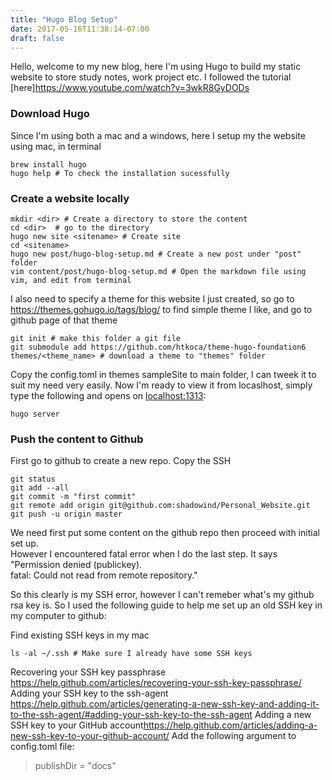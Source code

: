 ```yaml
---
title: "Hugo Blog Setup"
date: 2017-05-16T11:38:14-07:00
draft: false
---
```


Hello, welcome to my new blog, here I'm using Hugo to build my static website to store study notes, work project etc.
I followed the tutorial [here]<https://www.youtube.com/watch?v=3wkR8GyDODs>

### Download Hugo
Since I'm using both a mac and a windows, here I setup my the website using mac, in terminal  
```  
brew install hugo  
hugo help # To check the installation sucessfully
```

### Create a website locally
```  
mkdir <dir> # Create a directory to store the content
cd <dir>  # go to the directory
hugo new site <sitename> # Create site
cd <sitename>
hugo new post/hugo-blog-setup.md # Create a new post under "post" folder
vim content/post/hugo-blog-setup.md # Open the markdown file using vim, and edit from terminal
```  
I also need to specify a theme for this website I just created, so go to <https://themes.gohugo.io/tags/blog/> to find simple theme I like, and go to github page of that theme  
```  
git init # make this folder a git file
git submodule add https://github.com/htkoca/theme-hugo-foundation6 themes/<theme_name> # download a theme to "themes" folder  
```  
Copy the config.toml in themes sampleSite to main folder, I can tweek it to suit my need very easily. Now I'm ready to view it from locaslhost, simply type the following and opens on <localhost:1313>:  
```
hugo server
```  

### Push the content to Github  
First go to github to create a new repo. Copy the SSH  
```  
git status
git add --all
git commit -m "first commit"
git remote add origin git@github.com:shadowind/Personal_Website.git  
git push -u origin master
```
We need first put some content on the github repo then proceed with initial set up.  
However I encountered fatal error when I do the last step. It says  
"Permission denied (publickey).  
fatal: Could not read from remote repository." 

So this clearly is my SSH error, however I can't remeber what's my github rsa key is. So I used the following guide to help me set up an old SSH key in my computer to github:  

Find existing SSH keys in my mac
```
ls -al ~/.ssh # Make sure I already have some SSH keys
```
Recovering your SSH key passphrase <https://help.github.com/articles/recovering-your-ssh-key-passphrase/>
Adding your SSH key to the ssh-agent <https://help.github.com/articles/generating-a-new-ssh-key-and-adding-it-to-the-ssh-agent/#adding-your-ssh-key-to-the-ssh-agent>
Adding a new SSH key to your GitHub account<https://help.github.com/articles/adding-a-new-ssh-key-to-your-github-account/>
Add the following argument to config.toml file:
> publishDir = "docs"